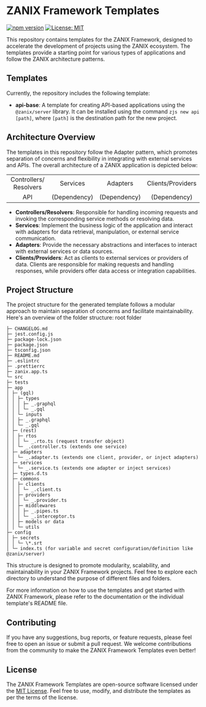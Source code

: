 # ZANIX Framework Templates

[![npm version](https://badge.fury.io/js/%40zanix%2Feslint-config.svg)](https://badge.fury.io/js/%40zanix%2Fserver) [![License: MIT](https://img.shields.io/badge/License-MIT-blue.svg)](https://opensource.org/licenses/MIT)

This repository contains templates for the ZANIX Framework, designed to accelerate the development of projects using the ZANIX ecosystem. The templates provide a starting point for various types of applications and follow the ZANIX architecture patterns.

## Templates

Currently, the repository includes the following template:

- **api-base**: A template for creating API-based applications using the `@zanix/server` library. It can be installed using the command `zjs new api [path]`, where `[path]` is the destination path for the new project.

## Architecture Overview

The templates in this repository follow the Adapter pattern, which promotes separation of concerns and flexibility in integrating with external services and APIs. The overall architecture of a ZANIX application is depicted below:

|                        |              |              |                   |
| :--------------------: | :----------: | :----------: | :---------------: |
| Controllers/ Resolvers |   Services   |   Adapters   | Clients/Providers |
|          API           | (Dependency) | (Dependency) |   (Dependency)    |

- **Controllers/Resolvers**: Responsible for handling incoming requests and invoking the corresponding service methods or resolving data.
- **Services**: Implement the business logic of the application and interact with adapters for data retrieval, manipulation, or external service communication.
- **Adapters**: Provide the necessary abstractions and interfaces to interact with external services or data sources.
- **Clients/Providers**: Act as clients to external services or providers of data. Clients are responsible for making requests and handling responses, while providers offer data access or integration capabilities.

## Project Structure

The project structure for the generated template follows a modular approach to maintain separation of concerns and facilitate maintainability. Here's an overview of the folder structure:
root folder

```
├─ CHANGELOG.md
├─ jest.config.js
├─ package-lock.json
├─ package.json
├─ tsconfig.json
├─ README.md
├─ .eslintrc
├─ .prettierrc
├─ zanix.app.ts
└─ src
├─ tests
├─ app
│ ├─ (gql)
│ │ ├─ types
│ │ │ ├─ _.graphql
│ │ │ └─ _.gql
│ │ └─ inputs
│ │ ├─ _.graphql
│ │ └─ _.gql
│ ├─ (rest)
│ │ ├─ rtos
│ │ │ └─ _.rto.ts (request transfer object)
│ │ └─ _.controller.ts (extends one service)
│ ├─ adapters
│ │ └─ _.adapter.ts (extends one client, provider, or inject adapters)
│ ├─ services
│ │ └─ _.service.ts (extends one adapter or inject services)
│ ├─ types.d.ts
│ ├─ commons
│ │ ├─ clients
│ │ │ └─ _.client.ts
│ │ ├─ providers
│ │ │ └─ _.provider.ts
│ │ ├─ middlewares
│ │ │ ├─ _.pipes.ts
│ │ │ └─ _.interceptor.ts
│ │ ├─ models or data
│ │ └─ utils
├─ config
│ ├─ secrets
│ │ └─ \*.srt
│ └─ index.ts (for variable and secret configuration/definition like @zanix/server)
````

This structure is designed to promote modularity, scalability, and maintainability in your ZANIX Framework projects. Feel free to explore each directory to understand the purpose of different files and folders.

For more information on how to use the templates and get started with ZANIX Framework, please refer to the documentation or the individual template's README file.

## Contributing

If you have any suggestions, bug reports, or feature requests, please feel free to open an issue or submit a pull request. We welcome contributions from the community to make the ZANIX Framework Templates even better!

## License

The ZANIX Framework Templates are open-source software licensed under the [MIT License](https://github.com/zanix-io/zjs-templates/blob/main/LICENSE). Feel free to use, modify, and distribute the templates as per the terms of the license.
